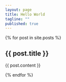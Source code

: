 ```yaml
---
layout: page
title: Hello World
tagline: ""
published: true
---
```


{% for post in site.posts %}

  <article class="unit-article layout-post">
  	<h2>{{ post.title }}</h2>
      <div class="unit-inner unit-article-inner">
          <div class="content">
              <div class="bd">
                  <div class="entry-content">
                      {{ post.content }}
                  </div><!-- entry-content -->
              </div><!-- bd -->
          </div><!-- content -->
      </div><!-- unit-inner -->
  </article>

{% endfor %}